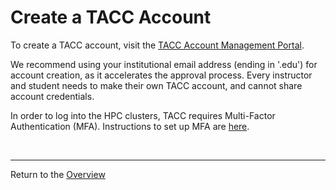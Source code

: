 # Create a TACC Account

To create a TACC account, visit the [TACC Account Management Portal](https://accounts.tacc.utexas.edu/register).

We recommend using your institutional email address (ending in '.edu') for account creation, as it accelerates the approval process. Every instructor and student needs to make their own TACC account, and cannot share account credentials.

In order to log into the HPC clusters, TACC requires Multi-Factor Authentication (MFA). Instructions to set up MFA are [here](https://docs.tacc.utexas.edu/basics/mfa/).

<br>

---
Return to the [Overview](index.md)
